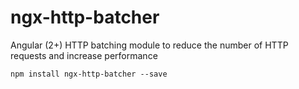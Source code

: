 # ngx-http-batcher
Angular (2+) HTTP batching module to reduce the number of HTTP requests and increase performance

```language-javascript
npm install ngx-http-batcher --save
```
